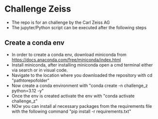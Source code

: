 # Challenge Zeiss
* The repo is for an challenge by the Carl Zeiss AG
* The jupyter/Python script can be executed after the following steps
## Create a conda env
* In order to create a conda env, download miniconda from https://docs.anaconda.com/free/miniconda/index.html
* Install miniconda, after installing miniconda open a cmd terminal either via search or in visual code.
* Navigate to the location where you downloaded the repository with cd "pathtorepofolder"
* Now create a conda environment with "conda create -n challenge_z python=3.12 -y"
* Once the env is created activate the env with "conda activate challenge_z"
* NOw you can install al necessary packages from the requirements file with the following command "pip install -r requirements.txt"
  
